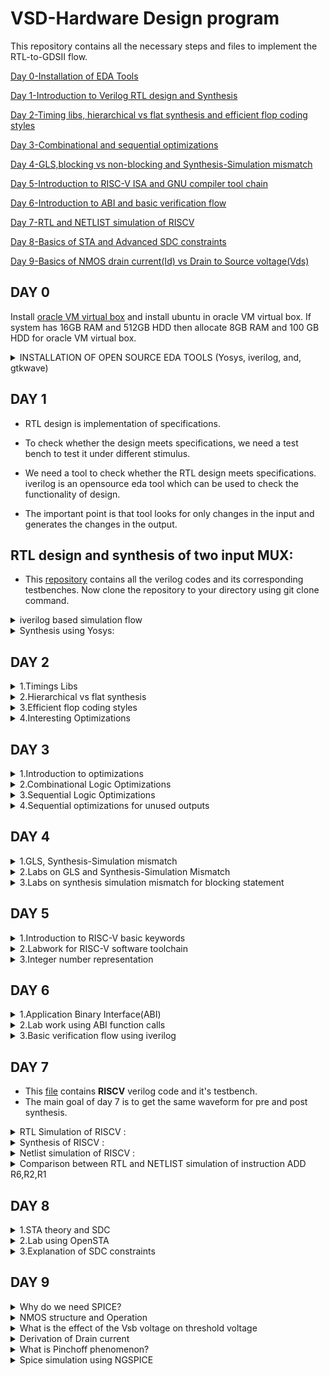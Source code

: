 # VSD-Hardware Design program
This repository contains all the necessary steps and files to implement the RTL-to-GDSII flow.



[Day 0-Installation of EDA Tools](#day-0)

[Day 1-Introduction to Verilog RTL design and Synthesis](#day-1)

[Day 2-Timing libs, hierarchical vs flat synthesis and efficient flop coding styles](#day-2)

[Day 3-Combinational and sequential optimizations](#day-3)

[Day 4-GLS,blocking vs non-blocking and Synthesis-Simulation mismatch](#day-4)

[Day 5-Introduction to RISC-V ISA and GNU compiler tool chain](#day-5)

[Day 6-Introduction to ABI and basic verification flow](#day-6)

[Day 7-RTL and NETLIST simulation of RISCV ](#day-7)

[Day 8-Basics of STA and Advanced SDC constraints ](#day-8)

[Day 9-Basics of NMOS drain current(Id) vs Drain to Source voltage(Vds) ](#day-9)


## DAY 0
Install [oracle VM virtual box](https://www.virtualbox.org/wiki/Downloads) and install ubuntu in oracle VM virtual box.
If system has 16GB RAM and 512GB HDD then allocate 8GB RAM and 100 GB HDD for oracle VM virtual box.
<details>
    
<summary>INSTALLATION OF OPEN SOURCE EDA TOOLS (Yosys, iverilog, and, gtkwave)</summary>

**1.Yosys**:
Open terminal in ubuntu and use the commands shown below to install Yosys:

```bash
git clone https://github.com/YosysHQ/yosys.git
cd yosys-master 
sudo apt install make 
sudo apt-get install build-essential clang bison flex \
    libreadline-dev gawk tcl-dev libffi-dev git \
    graphviz xdot pkg-config python3 libboost-system-dev \
    libboost-python-dev libboost-filesystem-dev zlib1g-dev
make config-gcc
make 
sudo make install
```

Below screenshot shows successful installation and launching of Yosys
![image](images/yosysbuild_Succesful.png)

![image](images/yosysss1.png)

**2.iverilog:**
Open terminal in ubuntu and use the commands shown below to install iverilog
```bash
sudo apt-get install iverilog
```

Below screenshot shows successful installation and launching of iverilog:
![iverilog](images/iverilog.png)

![image](images/iverilog2.png)

**3.gtkwave:**

Open terminal in ubuntu and use the commands shown below to install gtkwave:
```bash
sudo apt-get install gtkwave
```

Below screenshot shows successful installation and launching of gtkwave:
![gtwave1](images/gtwave1.png)

![gtwave ](images/gtwave2.png)

</details>

## DAY 1

    
* RTL design is implementation of specifications.

* To check whether the design meets specifications, we need a test bench to test it under different stimulus.

* We need a tool to check whether the RTL design meets specifications. iverilog is an opensource eda tool which can be used to check the functionality of design.

* The important point is that tool looks for only changes in the input and generates the changes in the output.
  


## **RTL design and synthesis of two input MUX:**

* This [repository](https://github.com/kunalg123/sky130RTLDesignAndSynthesisWorkshop.git) contains all the verilog codes and its corresponding testbenches. Now clone the repository to your directory using git clone command.
<details>
 <summary>iverilog based simulation flow</summary>

* We have to provide Verilog code and corresponding test bench to the iverilog tool and the iverilog tool generates **a.out** file

**command to perform above operation**  
```bash
iverilog good_mux.v tb_good_mux.v
```
* We need to execute **a.out** file using the command shown below:

```bash
./a.out
```
* After execution **a.out** file , it is going to dump **VCD**(value change dump) file.

* We have to provide **VCD** file to gtkwave to view the waveform.

* Command to launch gtkwave is shown below

```bash
gtkwave tb_good_mux.vcd
```

* After executing the above command, you will see a waveform just like the image shown below:

![image](images/gdmux_gtmave.png)

</details>

<details>
<summary>Synthesis using Yosys:</summary>

* Yosys is an open source eda tools which is used convert RTL code to gate level netlist.

* We have to provide .lib file and verilog code file to the synthesizer **Yosys** . Then it generates a netlist of the verilog code using standard cells in the .lib file 

* .Lib file contains collection of logical modules like all basic gates and different flavours of same gate. We have to use required gate to meet specifications using **SDC** constraints.

* Now launch **Yosys** using the command shown below:

 ```bash
yosys
```
* Now we have to read **.lib** file using the command shown below:

```bash
read_liberty -lib <path to the .lib file>
```
* Now we have to read **verilog** file using the command shown below:

```bash
read_verilog good_mux.v
```
* After executing the above command you should get a message saying that **successfully finished verilog frontend**.

* Now synthesis can be performed using the command shown below:

```bash
synth -top good_mux
```
* To generate the netlist use the command shown below:
 
```bash
abc -liberty <path to .lib file>
``` 
* To see the logic it has realized to generate the netlist use the command shown below:

```bash
show
```
* 2-input mux is realized like this:

![image](images/synshow.png)

* The command to write the netlist is shown below:

 ```bash
write_verilog good_mux_netlist.v
```

* netlist looks like this 

![image](images/notsweetnetlist.png)

* To write the netlist which is more clear than the previous one ,then use the following command:

 ```bash
write_verilog -noattr good_mux_netlist.v
```

</details>

## DAY 2

<details>
    
<summary>1.Timings Libs</summary>

* Timing Libs contains different type of gates.

![image](images/day21.png)

* In the above image you can notice the library **sky130_fd_sc_hd_tt_025C_1v80**. tt refers to typical process, 025c refers to temperature and, 1v80 refers to voltage. We want the chip to work correctly irrespective of process, voltage and, temperture.

![image](images/day22.png)

* In the above image you can notice different leakage power for same gate for different combinations of input. Similarly .lib file contains many combinations of same cells and their properties.



    
</details>

<details>
<summary>2.Hierarchical vs flat synthesis</summary>

<details>
    
<summary>2a.Hierarchical</summary>

* To understand the difference between hierarchical vs flat synthesis.Let's consider a multiple_modules.v (this verilog code is present in **../sky130RTLDesignAndSynthesisWorkshop/verilog_files**).

![image](images/day23.png)

* From the above verilog code we can easily see that it contains OR gate(sub_module2) and AND gate(sub_module1) and these are instantiated in the multliple_modules block.

* After synthesis, the netlist contains same submodules which are instantiated in the multiple_modules.
![image](images/day25.png) 

* But **or** gate is implemented using Nand gate and inverters. Because nand gate contains stacked nmos transistors and synthesis tool did because stacked pmos transistors are not recommended because if we want to implement using PMOS stack then we need increase size of pmos stack to compensate for the less mobility.

* You can observe that in the image shown below.

![image](images/day26.png)

</details>
<details>
<summary>2b.Flat synthesis</summary>

* In heirarchical synthesis heirarchy is preserved whereas in flat synthesis heirarchy is flattened.
* To view flat synthesis netlist use command **flatten** then type the command **show**. Then you will get a netlist for the multiple_modules.v code.
* Netlist is shown below.
 
![image](images/day27.png)

![image](images/day28.png)

* From the above image you can notice that heirarchy is flattened.
    
</details>
<details>
<summary>2c.Sub module synthesis</summary>

* Sub module synthesis is used when we have multiple instances of same module.
* It is also used when we have massive design. In this scenario synthesis tool uses **divide and conquer** method.
* By using command **synth -top submodule1** we can synthesis only submodule1. whereas in previous case we have synthesized entire multiple_modules.
* Below image shows the netlist of submodule1.
 
![image](images/submodule.png)

</details>
    
</details>

<details>
<summary>3.Efficient flop coding styles</summary>
    
 **WHY FLOPS?**
    
* If we just use combinational circuits then we encounter glitches.To avoid glitches we need flops in between combinational circuits.
* In flipflops we can have asynchronous set, asynchronous reset, synchronous set and, synchronous reset.

<details>
    <summary>3a.DFF_asynchronous reset</summary>

* commands to perform simulation:

```bash
iverilog dff_asyncres.v tb_dff_asyncres.v
./a.out
gtkwave tb_dff_asyncres.vcd
```
* Simulation of dff_asyncres.v is shown below:

![image](images/asynreset.png)

* commands to perform synthesis:

* If we have flops in our design then we have to use one extra command in yosys .That is **dfflibmap** .

```bash
read_verilog dff_asyncres.v
read_liberty -lib <path to lib file>
synth -top dff_asyncres
dfflibmap -liberty <path to lib file>
abc -liberty <path to lib file>
write_verilog -noattr dff_asyncres_netlist.v
show
```
* Synthesis of dff_asyncres.v is shown below.
  
![image](images/asyncres_show.png)
  
    
</details>

<details>
    <summary>3b.DFF_asynchronous set</summary>

* commands to perform simulation:

```bash
iverilog dff_async_set.v tb_dff_async_set.v
./a.out
gtkwave tb_dff_async_set.vcd
```
* Simulation of dff_async_set.v is shown below:

![image](images/asynset.png)

* commands to perform synthesis:

* If we have flops in our design then we have to use one extra command in yosys .That is **dfflibmap** .

```bash
read_verilog dff_async_set.v
read_liberty -lib <path to lib file>
synth -top dff_async_set
dfflibmap -liberty <path to lib file>
abc -liberty <path to lib file>
write_verilog -noattr dff_async_set_netlist.v
show
```
* Synthesis of dff_async_set.v is shown below.
  
![image](images/async_Set_show.png)
  
    
</details>




<details>
    <summary>3c.DFF_synchronous reset</summary>

* commands to perform simulation:

```bash
iverilog dff_syncres.v tb_dff_syncres.v
./a.out
gtkwave tb_dff_syncres.vcd
```
* Simulation of dff_syncres.v is shown below:

![image](images/syncres.png)

* commands to perform synthesis:

* If we have flops in our design then we have to use one extra command in yosys .That is **dfflibmap** .

```bash
read_verilog dff_syncres.v
read_liberty -lib <path to lib file>
synth -top dff_syncres
dfflibmap -liberty <path to lib file>
abc -liberty <path to lib file>
write_verilog -noattr dff_syncres_netlist.v
show
```
* Synthesis of dff_syncres.v is shown below.
  
![image](images/syncres_show.png)
  
    
</details>




    
</details>

<details>
    <summary>4.Interesting Optimizations</summary>
    
## Multiplication by 2:
* If a n bit number is to be multiplied by 2 then the resulting number will be same number concatenated by a zero at the LSB side.
* To verify this we have to perform synthesis and observe the netlist.
* Netlist shown below confirms our observation

![image](images/mul2netlist.png)

* Netlist view is shown below

![image](images/nocellsreqy.png) 

![image](images/mul2_show.png)

## Multiplication by 9:

* Lets assume there is one 3 bit number a[2:0] and one 6 bit number y[5:0]. If we want to perform the operation y =a*9 then we can split it into a * 8 + a *1. where a *8 is nothing but a000 from the observation we did in multiplication by 2. Now we have add a to a000 ,so the resulting expression becomes aa.
* To verify this we have to perform synthesis and observe the netlist.
* Netlist view is shown below

 ![image](images/mul8_show.png)

 * From mul2 and mul9 ,what we can observe is that these operations does not require any hardware, only wires are enough.

</details>

## DAY 3

<details>
    <summary>1.Introduction to optimizations</summary>
    
## Combinational Logic Optimization

* squeezing the logic to get the most optimized design (Area and Power savings)
* Constant Propagation(Direct optimization)
* Boolean Logic Optimization(K-Map,Quine McKluskey)
  
**CONSTANT PROPAGATION: EXAMPLE**
![image](day3_4/IMG_1625.jpg)

**Boolean Logic Optimisation**
![image](day3_4/IMG_1626.jpg)

## Sequential Logic Optimizations

* Basic optimization(Sequential Constant Propagation)

![image](day3_4/IMG_1627.jpg)

* Advanced optimizations(state optimization,retiming, and, sequential logic cloning(floorplan aware synthesis))

![image](day3_4/IMG_1625.jpg)
  
</details>

<details>
    <summary>2.Combinational Logic Optimizations</summary>
    
* To perform optimization we need to use one more command after **synth -top modulename** that command is **opt_clean -purge**.
<details>
    <summary>2a.Optimization-check1</summary>

![image](day3_4/opt_check.png)
</details>
<details>
    <summary>2b.Optimization-check2</summary>

![image](day3_4/opt_check2.png)
</details>
<details>
    <summary>2c.Optimization-check3</summary>

![image](day3_4/opt_check3.png)
</details>
<details>
    <summary>2d.Optimization-check4</summary>
    
![image](day3_4/opt_check4.png)
</details>
    
</details>

<details>
    <summary>3.Sequential Logic Optimizations</summary>

<details>
    <summary>3a.DFF_const1</summary>

* Simulation shows that output of flipflop is not constant irrespective of clk ,reset

![image](day3_4/dfconst1.png)

* Observe that stats contains flipflop because as **q** is not constant. whenever q is not constant we can not optimize it.

![image](day3_4/dfconst1_wire.png)

![image](day3_4/dfconst1_show.png)

</details>


<details>
    <summary>3b.DFF_const2</summary>

* Simulation shows that output of flipflop is constant irrespective of clk ,reset
  
![image](day3_4/dfconst2.png)

* Observe that stats contains no flipflop because as **q** is constant. whenever q is constant we can optimize it.
  
![image](day3_4/dff_const2_wire.png)

![image](day3_4/df_const_show.png)

</details>

<details>
    <summary>3c.DFF_const3</summary>
    
* Simulation shows that output of flipflop is not constant irrespective of clk ,reset and set
    
![image](day3_4/dffconst3.png)

* Synthesis shows that flops can not be optimized in this case as Q,Q1 is not constant.

![image](day3_4/df_const3_show.png)


</details>

<details>
    <summary>3d.DFF_const4</summary>

* Simulation shows that output of flipflop is constant irrespective of clk ,reset
![image](day3_4/dffconst4.png)

![image](day3_4/dffconst4_show.png)
</details>

<details>
    <summary>3e.DFF_const5</summary>

* Simulation shows that output of flipflop is not constant irrespective of clk ,reset and set
    
![image](day3_4/dffconst5.png)

![image](day3_4/dffconst5_show.png)
</details>


    
</details>

<details>
    <summary>4.Sequential optimizations for unused outputs</summary>

* If outputs are not going to be having a direct role in determining primary outputs of modules. Then all those intermediate outputs will be optimized away.

<details>
    <summary>4a.counter_opt</summary>
* This is the case where primary outputs of modules are not dependent on intermediate outputs. so the logic related to the intermediate outputs is optimized.

![image](day3_4/verilogcounter.png)

![image](day3_4/infering.png)

![image](day3_4/infer_show.png)

</details>

<details>
    <summary>4b.counter_opt(different_version)</summary>
    
* This is the case where primary outputs of modules are dependent on intermediate outputs. so the logic related to the intermediate outputs can not be optimized.

![image](day3_4/verilogcount3.png)

![image](day3_4/notinfer_show.png)
</details>

        
</details>

## DAY 4

<details>
    <summary>1.GLS, Synthesis-Simulation mismatch</summary>
    
 <details>   
    <summary>1a.GLSConcepts and flow using IVERILOG</summary> 
     
**What is GLS?**

* Running the test bench with Netlist as Design Under Test
* Netlist is logically same as RTL code. So, same test bench will align with the Design.

**Why GLS**

* Verify the logical correctness of design after synthesis
* Ensuring the timing of the design is met. For this GLS needs to be run with delay annotation(Advanced topic)
  
**GLS using IVERILOG**

* we have to provide **design** (netlist), **Gate level verilog Models**, and **Test bench** to iverilog tool and it will generate **vcd** file and using gtkwave tool and vcd file we can view the waveform

**NOTE**:

* If the gate level models are delay annotated, then we can use GLS for timing Validation.

</details>
<details>
    <summary>1b.Synthesis Simulation Mismatch</summary>
    
* Synthesis Simulation Mismatch can be caused due to **missing sensitivity list**, **blocking vs non-blocking assignments**, and **non standard verilog coding**.



</details>


</details>

<details>
    <summary>2.Labs on GLS and Synthesis-Simulation Mismatch</summary>

<details>
    <summary>2a.GLS of MUX using ternary operator</summary>
    
* As you can see there is no simulation mismatch as we are using ternary operator
* RTL simulation
![image](day3_4/ternary_verilog.png)

* GLS
* command to perform **GLS**

```bash
iverilog  ../mylib/verilog_model/primitives.v  ../mylib/verilog_model/sky130_fd_sc_hd__tt_025C_1v80.lib  ternary_operator_mux_net.v tb_ternary_operator_mux.v
./a.out
```

![image](day3_4/ternary_gls_mux.png)


        
</details>

<details>
    <summary>2b.GLS of bad mux</summary>
    
* As you can see there is simulation mismatch because of **missing sensitivity list**
* RTL simulation 
![image](day3_4/badmux_verilog.png)

* GLS
![image](day3_4/badmux_gls.png)


        
</details>


</details>

<details>
    <summary>3.Labs on synthesis simulation mismatch for blocking statement</summary>

* RTL simulation
  
![image](day3_4/blockingver.png)

* GLS
  
![image](day3_4/blockingGLS.png)

* Clearly we can see mismatch between **RTL** and **GLS** 

    
</details>

## DAY 5

<details>
    <summary>1.Introduction to RISC-V basic keywords</summary>

* If we want to execute a c program then it is first converted into assembly level language then into machine level langauage. Computer understands machine level language and executes the program.
* RISC-V instruction set architecture (ISA) is a language of the computer. Using riscv isa we can talk to the computer. As I mentioned previously ,c program compiles into assembly level language where that assembly level language is RISC-V assembly language.
* RISC-V architecture is implemented using RTL and from RTL to Layout it is nothing but typical **RTL2GDS** flow.
* Below images show how a program is implemented in the hardware

![image](day3_4/Screenshot1.png)

![image](day3_4/Screenshot2.png)
    
</details>

<details>
    <summary>2.Labwork for RISC-V software toolchain</summary>

## Program to compute sum from 1 to n:

![image](day3_4/Screenshot3.png)

## RISCV GCC Compile and Disassemble:

This [file](https://github.com/kunalg123/riscv_workshop_collaterals/blob/master/run.sh) contains commands to install riscv isa simulator and gcc compiler toolchain.

* We have to compile the code sum1ton.c using riscv compiler
* command to compile is **riscv64-unknown-elf-gcc -O1 -mabi=lp64 -march=rv64i -o sum1ton.o sum1ton.c**
* To view the assembly language for this c program , the command is **riscv64-unknown-elf-objdump -d sum1ton.o | less**
  
![image](day3_4/Screenshot4.png)

* If we use the Ofast instead of O1 then the number of instructions in assembly will reduce.
* command **riscv64-unknown-elf-gcc -Ofast -mabi=lp64 -march=rv64i -o sum1ton.o sum1ton.c**
* Below Image shows that number of instructions are reduced from 15 to 12.

![image](day3_4/Screenshot5.png) 


## Spike simulation and debug:

* A way to do **./a.out** in riscv simulator is to use command **spike pk object file**(sum1ton.o).
* If we debug then we have to use debugger, the command to debug is **spike -d pk sum1ton.o**
* To know the content in the register use command **reg 0 a2**(register name)

![image](day3_4/Screenshot6.png)

* LUI(load upper immediate)

![image](day3_4/Screenshot7.png)

![image](day3_4/Screenshot8.png)

* ADDI(add immediate)

![image](day3_4/Screenshot9.png)

</details>

<details>
    <summary>3.Integer number representation</summary>

## 64 bit number system for unsigned numbers:

![image](day3_4/Screenshot10.png)

![image](day3_4/Screenshot11.png)

![image](day3_4/Screenshot12.png)

![image](day3_4/Screenshot13.png)

![image](day3_4/Screenshot14.png)

## 64 bit number system for signed numbers:

![image](day3_4/Screenshot15.png)

![image](day3_4/Screenshot16.png)

![image](day3_4/Screenshot17.png)

![image](day3_4/Screenshot18.png)

![image](day3_4/Screenshot19.png)

![image](day3_4/Screenshot20.png)

![image](day3_4/Screenshot21.png)

![image](day3_4/Screenshot22.png)

## Lab for unsigned and signed numbers:

![image](day3_4/Screenshot23.png)

![image](day3_4/Screenshot24.png)

![image](day3_4/Screenshot25.png)

![image](day3_4/Screenshot26.png)

![image](day3_4/Screenshot27.png)


</details>

## DAY 6

<details>
    <summary>1.Application Binary Interface(ABI)</summary>

<details>
    <summary>1a.Introduction to ABI</summary>

![image](day6/Screenshot1.png)

![image](day6/Screenshot2.png)

![image](day6/Screenshot3.png)

![image](day6/Screenshot4.png)

![image](day6/Screenshot5.png)
    
</details>

<details>
    <summary>1b.Memory allocation for Double words</summary>

![image](day6/Screenshot6.png)

![image](day6/Screenshot7.png)

![image](day6/Screenshot8.png)
    
</details>

<details>
    <summary>1c.Load,Add and Store instructions with example</summary>

![image](day6/Screenshot9.png)

![image](day6/Screenshot10.png)

![image](day6/Screenshot11.png)

![image](day6/Screenshot12.png)

![image](day6/Screenshot13.png)

![image](day6/Screenshot14.png)
    
</details>

<details>
    <summary>1d.Concluding 32-registers and their respective ABI names</summary>

![image](day6/Screenshot15.png)

![image](day6/Screenshot16.png)

![image](day6/Screenshot17.png)

![image](day6/Screenshot18.png)

</details>

</details>

<details>
    <summary>2.Lab work using ABI function calls</summary>

![image](day6/Screenshot19.png)

![image](day6/Screenshot20.png)

![image](day6/Screenshot21.png)

![image](day6/Screenshot22.png)

![image](day6/Screenshot23.png)

![image](day6/Screenshot24.png)

</details>

<details>
    <summary>3.Basic verification flow using iverilog</summary>
    
![image](day6/Screenshot25.png)

* Commands to convert c program into hex format file and store it in the memory
![image](day6/Screenshot26.png)

![image](day6/Screenshot27.png)
    
</details>

## DAY 7

* This [file](https://github.com/vinayrayapati/rv32i) contains **RISCV** verilog code and it's testbench.
* The main goal of day 7 is to get the same waveform for pre and post synthesis.
<details>
    <summary>RTL Simulation of RISCV :</summary>

* Use the same commands that i have used previously for **RTL** simulation.
* RTL simulation of RISCV

![image](day6/Screenshot28.png)

</details>

<details>
    
   <summary>Synthesis of RISCV :</summary>

* Use the same commands that i have used previously for Synthesis.

![image](day6/Screenshot29.png)

</details>

<details>
<summary> Netlist simulation of RISCV :</summary>

* Use the same commands that i have used previously for **Netlist** simulation.

![image](day6/Screenshot30.png)

* Resulting waveform is different from the pre-synthesis simulation waveform.
* I have used the command "iverilog **-DFUNCTIONAL -DUNIT_DELAY=#1** ../mylib/verilog_model/primitives.v ../mylib/verilog_model/sky130_fd_sc_hd.v iiitb_rv32i_net.v iiitb_rv32i_tb.v" to resolve the issue but i got a **syntax error**.
* To solve the syntax error follow the steps given in this [link](https://github.com/The-OpenROAD-Project/OpenLane/issues/518).
* After solving you will get a waveform just like the image shown below.
  
![image](day6/Screenshot31.png)

</details>
<details>
    <summary>Comparison between RTL and NETLIST simulation of instruction ADD R6,R2,R1</summary>
    
* If we observe the verilog code, location M[0] contains Add r6,r2,r1 instruction.

![image](day6/Screenshot32.png)

* From the image shown below ,contents of r2 =2 and r1 =1 and after execution of instruction one **( Add r6,r2,r1)** content of r6 should be equal to 3. And, We have to get r6=3 for both RTL and NETLIST simulation.

![image](day6/Screenshot33.png)

* Below image shows that RTL simulation waveform is same as Netlist simulation waveform for instruction **one**. And, also **r6=3** for both RTL and NETLIST simulation

![image](day6/Screenshot34.png)
</details>

## DAY 8
<details>
    <summary>1.STA theory and SDC</summary>

**Is Delay of a Cell Constant?**
* Delay of a cell is function of **input transition and output load**
* There will be different kinds of path in a design and as every path works on a clock, we need to squeeze the combinational logic in between any paths such that it works for that given clock period.
* If that is to be done then we need to answer two questions  **1. what is the acceptable delay?** and **2.will clock arrive at the same time at all the flops?**

**TIMING PATHS**
* start points (input ports, clock pin of registers)
* End points (output ports, D pin of DFF or DLAT)
* Always timing paths start at one of the staring points and end at one of the end points.
* clk to D(**REG2REG Timing path**)
* clk to output(**IO timing path**)
* input to D(**IO timing path**)
* input to output(**IO timing path** that ideally should not be present.)
* clock period will **limit the delays** in all REG2REG timing path.

**How different path are constrained**
* REG2REG path is constrained by **clock**
* IN2REG timing path is constrained by **input external delay, input transition(delay of a cell depends on input transition), and clock**
* REG2OUT timing path is constrained by **output external delay, output load(delay of a cell depends on output load), and clock**
* IN2REG and REG2OUT are called IO paths and the delay modelling referred above is called **IO Delay Modelling**.

**CLOCK MODELLING**
* As clock will not arrive at the same time at all the flops. we need to model the clock as well.
* We have to model the clock for the following
  
   - 1.Period
   - 2.Source Latency : Time taken by the clock source to generate clock.
   - 3.Clock Network Latency : Time taken by the clock distribution network.
   - 4.Clock Skew : Clock path delay mismatches which causes difference in the arrival of the clock.
   - 5.Jitter : stochastic variations in the arrival of clock edge.
   - 6.collectively Clock Skew and Jitter is called **clock uncertainity**.
   - 7.Post CTS, the clock network is real, and hence these modelled clock skew and clock network latency **must be removed**.

  
</details>

<details>
    <summary>2.Lab using OpenSTA</summary>

![image](day6/Screenshot35.png)
![image](day6/Screenshot36.png)
![image](day6/Screenshot37.png)
![image](day6/Screenshot38.png)
![image](day6/Screenshot39.png)
![image](day6/Screenshot40.png)
![image](day6/Screenshot41.png)

</details>

<details>
    <summary>3.Explanation of SDC constraints</summary>
    
* RISCV IO's ports are RN, NPC and WB_OUT where **RN** is the input port and **NPC** and  **WB_OUT** are the output ports.
    
![image](day6/Screenshot39.png)

**IMPORTANT POINT** - Max and Min delay constraints are used to account for setup and hold respectively.


* create_clock -period 10 -name clk {clk}
   - This command is used to create a clk with a period of 10ns.

* set_clock_latency -source -max 3 {clk}
   - This command is used to model the clock for source latency .
    
* set_clock_latency -source -min 1 {clk}
   - This command is used to model the clock for source latency .

* set_clock_uncertainty -setup 0.5 [get_clock clk]
   - This command is used to model the clock uncertainties(skew, jitter)
     
* set_clock_uncertainty -setup 0.2 [get_clock clk]
   - This command is used to model the clock uncertainties(skew, jitter)

* set_input_delay -max 3 [get_ports RN]
   - This command is used to model **input external delay** wrt setup
     
* set_input_delay -min 1 [get_ports RN]
   - This command is used to model **input external delay** wrt hold

* set_input_transition -max 0.5 [get_ports RN]
   - This command is used to model input transition (as delay of a cell depends on input transition)y
     
* set_input_transition -min 0.1 [get_ports RN]
   - This command is used to model input transition (as delay of a cell depends on input transition)

* set_output_delay -clock clk -max 5 [get_ports NPC]
   - This command is used to model **output external delay** wrt setup

* set_output_delay -clock clk -min 1 [get_ports NPC]
   - This command is used to model **output external delay** wrt hold
 
* set_output_delay -clock clk -max 5 [get_ports WB_OUT]
   - This command is used to model **output external delay** wrt setup

* set_output_delay -clock clk -min 1 [get_ports WB_OUT]
   - This command is used to model **output external delay** wrt hold
</details>

## DAY 9
<details>
    <summary>Why do we need SPICE?</summary>

* Below image shows delay model table for a gate.This delay table gives delay of a gate for a particular input transition and output load. we do spice simulations to get 
  delay of a gate for different combinations of input transition and output load.
![image](day6/Screenshot42.png)
</details>

<details>
    <summary>NMOS structure and Operation</summary>

* From the images shown below we can easily understand the NMOS operation and structure
![image](day6/Screenshot43.png)
![image](day6/Screenshot44.png)
</details>

<details>
    <summary>What is the effect of the Vsb voltage on threshold voltage</summary>

* From the images shown below we can easily understand the effect of the **Vsb** voltage on threshold voltage (**vt**)
![image](day6/Screenshot45.png)
![image](day6/Screenshot46.png)

</details>

<details>
    <summary>Derivation of Drain current</summary>
    
![image](day6/Screenshot47.png)
![image](day6/Screenshot48.png)

</details>

<details>
    <summary>What is Pinchoff phenomenon?</summary>
    
![image](day6/Screenshot49.png)

* Pinch off starts when channel voltage (**vgs-vds**) is less than or equal to **Vt**.

![image](day6/Screenshot51.png)

![image](day6/Screenshot52.png)
* When channel voltage is less than or equal to **vt** then channel voltage is going to be constant i.e(**vgs-vt**)
* If we substitute **vds=vgs-vt** in drain current equation then we can model this as constant current source as it is independent of **vds**.
* But is it true ? No its not, you can observe that in the image shown below

![image](day6/Screenshot50.png)
</details>

<details>
    <summary>Spice simulation using NGSPICE</summary>
<details>
    <summary>How to setup spice</summary>
    
* Images shown below explains how to setup spice simulations
![image](day6/Screenshot54.png)
![image](day6/Screenshot55.png)
![image](day6/Screenshot56.png)
![image](day6/Screenshot57.png)
![image](day6/Screenshot58.png)
![image](day6/Screenshot59.png)

</details> 

<details>
    <summary>Td vs VDS(for different vgs)</summary>

* Simulation commands:
![image](day6/Screenshot53ngg.png)

* plot
![image](day6/Screenshot53ng.png)

        
</details>
</details>


